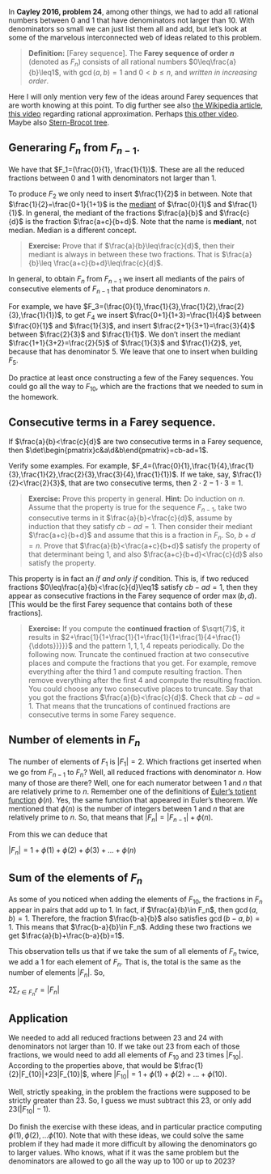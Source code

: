 In **Cayley 2016, problem 24**, among other things, we had to add all rational numbers between $0$ and $1$ that have denominators not larger than $10$. With denominators so small we can just list them all and add, but let’s look at some of the marvelous interconnected web of ideas related to this problem.

> **Definition:** \[Farey sequence\]. The **Farey sequence of order $n$** (denoted as $F_n$) consists of all rational numbers $0\leq\frac{a}{b}\leq1$, with $\gcd(a,b)=1$ and $0<b\leq n$, and _written in increasing order_.

Here I will only mention very few of the ideas around Farey sequences that are worth knowing at this point. To dig further see also [the Wikipedia article](https://en.wikipedia.org/wiki/Farey_sequence), [this video](https://www.youtube.com/watch?v=uFWJuZQLKJs) regarding rational approximation. Perhaps [this other video](https://www.youtube.com/watch?v=uFWJuZQLKJs). Maybe also [Stern-Brocot tree](https://en.wikipedia.org/wiki/Stern%E2%80%93Brocot_tree).

## Generaring $F_n$ from $F_{n-1}$.

We have that $F_1=(\frac{0}{1}, \frac{1}{1})$. These are all the reduced fractions between $0$ and $1$ with denominators not larger than $1$.

To produce $F_2$ we only need to insert $\frac{1}{2}$ in between. Note that $\frac{1}{2}=\frac{0+1}{1+1}$ is the [mediant](https://en.wikipedia.org/wiki/Mediant_(mathematics)) of $\frac{0}{1}$ and $\frac{1}{1}$. In general, the mediant of the fractions $\frac{a}{b}$ and $\frac{c}{d}$ is the fraction $\frac{a+c}{b+d}$. Note that the name is **mediant**, not median. Median is a different concept.

> **Exercise:** Prove that if $\frac{a}{b}\leq\frac{c}{d}$, then their mediant is always in between these two fractions. That is $\frac{a}{b}\leq \frac{a+c}{b+d}\leq\frac{c}{d}$.

In general, to obtain $F_n$ from $F_{n-1}$ we insert all mediants of the pairs of consecutive elements of $F_{n-1}$ that produce denominators $n$.

For example, we have $F_3=(\frac{0}{1},\frac{1}{3},\frac{1}{2},\frac{2}{3},\frac{1}{1})$, to get $F_4$ we insert $\frac{0+1}{1+3}=\frac{1}{4}$ between $\frac{0}{1}$ and $\frac{1}{3}$, and insert $\frac{2+1}{3+1}=\frac{3}{4}$ between $\frac{2}{3}$ and $\frac{1}{1}$. We don’t insert the mediant $\frac{1+1}{3+2}=\frac{2}{5}$ of $\frac{1}{3}$ and $\frac{1}{2}$, yet, because that has denominator $5$. We leave that one to insert when building $F_5$.

Do practice at least once constructing a few of the Farey sequences. You could go all the way to $F_{10}$, which are the fractions that we needed to sum in the homework.

## Consecutive terms in a Farey sequence.

If $\frac{a}{b}<\frac{c}{d}$ are two consecutive terms in a Farey sequence, then $\det\begin{pmatrix}c&a\d&b\end{pmatrix}=cb-ad=1$.

Verify some examples. For example, $F_4=(\frac{0}{1},\frac{1}{4},\frac{1}{3},\frac{1}{2},\frac{2}{3},\frac{3}{4},\frac{1}{1})$. If we take, say, $\frac{1}{2}<\frac{2}{3}$, that are two consecutive terms, then $2\cdot 2-1\cdot 3=1$.

> **Exercise:** Prove this property in general. **Hint:** Do induction on $n$. Assume that the property is true for the sequence $F_{n-1}$, take two consecutive terms in it $\frac{a}{b}<\frac{c}{d}$, assume by induction that they satisfy $cb-ad=1$. Then consider their mediant $\frac{a+c}{b+d}$ and assume that this is a fraction in $F_n$. So, $b+d=n$. Prove that $\frac{a}{b}<\frac{a+c}{b+d}$ satisfy the property of that determinant being $1$, and also $\frac{a+c}{b+d}<\frac{c}{d}$ also satisfy the property.

This property is in fact an _if and only if_ condition. This is, if two reduced fractions $0\leq\frac{a}{b}<\frac{c}{d}\leq1$ satisfy $cb-ad=1$, then they appear as consecutive fractions in the Farey sequence of order $\max(b,d)$. \[This would be the first Farey sequence that contains both of these fractions\].

> **Exercise:** If you compute the **continued fraction** of $\sqrt{7}$, it results in $2+\frac{1}{1+\frac{1}{1+\frac{1}{1+\frac{1}{4+\frac{1}{\ddots}}}}}$ and the pattern $1,1,1,4$ repeats periodically. Do the following now. Truncate the continued fraction at two consecutive places and compute the fractions that you get. For example, remove everything after the third $1$ and compute resulting fraction. Then remove everything after the first $4$ and compute the resulting fraction. You could choose any two consecutive places to truncate. Say that you got the fractions $\frac{a}{b}<\frac{c}{d}$. Check that $cb-ad=1$. That means that the truncations of continued fractions are consecutive terms in some Farey sequence. 

## Number of elements in $F_n$

The number of elements of $F_1$ is $|F_1|=2$. Which fractions get inserted when we go from $F_{n-1}$ to $F_n$? Well, all reduced fractions with denominator $n$. How many of those are there? Well, one for each numerator between $1$ and $n$ that are relatively prime to $n$. Remember one of the definitions of [Euler’s totient function](https://en.wikipedia.org/wiki/Euler%27s_totient_function) $\phi(n)$. Yes, the same function that appeared in Euler’s theorem. We mentioned that $\phi(n)$ is the number of integers between $1$ and $n$ that are relatively prime to $n$. So, that means that $|F_n|=|F_{n-1}|+\phi(n)$.

From this we can deduce that

$|F_n|=1+\phi(1)+\phi(2)+\phi(3)+...+\phi(n)$

## Sum of the elements of $F_n$

As some of you noticed when adding the elements of $F_{10}$, the fractions in $F_n$ appear in pairs that add up to $1$. In fact, if $\frac{a}{b}\in F_n$, then $\gcd(a,b)=1$. Therefore, the fraction $\frac{b-a}{b}$ also satisfies $\gcd(b-a,b)=1$. This means that $\frac{b-a}{b}\in F_n$. Adding these two fractions we get $\frac{a}{b}+\frac{b-a}{b}=1$.

This observation tells us that if we take the sum of all elements of $F_n$ twice, we add a $1$ for each element of $F_n$. That is, the total is the same as the number of elements $|F_n|$. So,

$2\sum_{r\in F_n}r=|F_n|$

## Application

We needed to add all reduced fractions between $23$ and $24$ with denominators not larger than $10$. If we take out $23$ from each of those fractions, we would need to add all elements of $F_{10}$ and $23$ times $|F_{10}|$. According to the properties above, that would be $\frac{1}{2}|F_{10}|+23|F_{10}|$, where $|F_{10}|=1+\phi(1)+\phi(2)+...+\phi(10)$.

Well, strictly speaking, in the problem the fractions were supposed to be strictly greater than $23$. So, I guess we must subtract this $23$, or only add $23(|F_{10}|-1)$.

Do finish the exercise with these ideas, and in particular practice computing $\phi(1),\phi(2),...\phi(10)$. Note that with these ideas, we could solve the same problem if they had made it more difficult by allowing the denominators go to larger values. Who knows, what if it was the same problem but the denominators are allowed to go all the way up to $100$ or up to $2023$?
